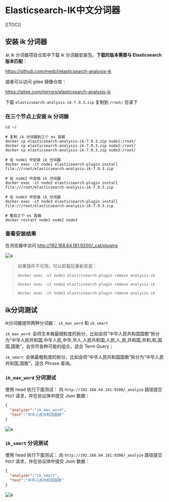 # Elasticsearch-IK中文分词器
[[TOC]]

## 安装 ik 分词器

从 ik 分词器项目仓库中下载 ik 分词器安装包，**下载的版本需要与 Elasticsearch 版本匹配**：

https://github.com/medcl/elasticsearch-analysis-ik

或者可以访问 gitee 镜像仓库：

https://gitee.com/mirrors/elasticsearch-analysis-ik

下载 `elasticsearch-analysis-ik-7.9.3.zip` 复制到 `/root/` 目录下





### 在三个节点上安装 ik 分词器

```shell
cd ~/

# 复制 ik 分词器到三个 es 容器
docker cp elasticsearch-analysis-ik-7.9.3.zip node1:/root/
docker cp elasticsearch-analysis-ik-7.9.3.zip node2:/root/
docker cp elasticsearch-analysis-ik-7.9.3.zip node3:/root/

# 在 node1 中安装 ik 分词器
docker exec -it node1 elasticsearch-plugin install file:///root/elasticsearch-analysis-ik-7.9.3.zip

# 在 node2 中安装 ik 分词器
docker exec -it node2 elasticsearch-plugin install file:///root/elasticsearch-analysis-ik-7.9.3.zip

# 在 node3 中安装 ik 分词器
docker exec -it node3 elasticsearch-plugin install file:///root/elasticsearch-analysis-ik-7.9.3.zip

# 重启三个 es 容器
docker restart node1 node2 node3
```





### 查看安装结果

在浏览器中访问 http://192.168.64.181:9200/_cat/plugins

![a](https://img-blog.csdnimg.cn/20201118112736380.png#pic_center)





> 如果插件不可用，可以卸载后重新安装：
>
> ```shell
> docker exec -it node1 elasticsearch-plugin remove analysis-ik
> 
> docker exec -it node2 elasticsearch-plugin remove analysis-ik
> 
> docker exec -it node3 elasticsearch-plugin remove analysis-ik
>
> ```





## ik分词测试

ik分词器提供两种分词器： `ik_max_word` 和 `ik_smart`

`ik_max_word`: 会将文本做最细粒度的拆分，比如会将“中华人民共和国国歌”拆分为“中华人民共和国,中华人民,中华,华人,人民共和国,人民,人,民,共和国,共和,和,国国,国歌”，会穷尽各种可能的组合，适合 Term Query；

`ik_smart`: 会做最粗粒度的拆分，比如会将“中华人民共和国国歌”拆分为“中华人民共和国,国歌”，适合 Phrase 查询。





### `ik_max_word` 分词测试

使用 head 执行下面测试：
向 `http://192.168.64.181:9200/_analyze` 路径提交 `POST` 请求，并在协议体中提交 Json 数据：

```json
{
  "analyzer":"ik_max_word",
  "text":"中华人民共和国国歌"
}
```

![a](https://img-blog.csdnimg.cn/20201118110426319.png?x-oss-process=image/watermark,type_ZmFuZ3poZW5naGVpdGk,shadow_10,text_aHR0cHM6Ly9ibG9nLmNzZG4ubmV0L3dlaXhpbl8zODMwNTQ0MA==,size_16,color_FFFFFF,t_70#pic_center)





### `ik_smart` 分词测试

使用 head 执行下面测试：
向 `http://192.168.64.181:9200/_analyze` 路径提交 `POST` 请求，并在协议体中提交 Json 数据：

```json
{
  "analyzer":"ik_smart",
  "text":"中华人民共和国国歌"
}
```

![a](https://img-blog.csdnimg.cn/20201118112308424.png?x-oss-process=image/watermark,type_ZmFuZ3poZW5naGVpdGk,shadow_10,text_aHR0cHM6Ly9ibG9nLmNzZG4ubmV0L3dlaXhpbl8zODMwNTQ0MA==,size_16,color_FFFFFF,t_70#pic_center)